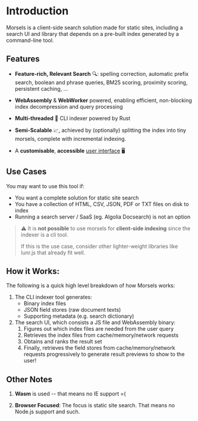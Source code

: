 # Introduction

Morsels is a client-side search solution made for static sites, including a search UI and library that depends on a pre-built index generated by a command-line tool.

## Features

- **Feature-rich, Relevant Search** 🔍: spelling correction, automatic prefix search, boolean and phrase queries, BM25 scoring, proximity scoring, persistent caching, ...

- **WebAssembly** & **WebWorker** powered, enabling efficient, non-blocking index decompression and query processing

- **Multi-threaded** 🏇 CLI indexer powered by Rust

- **Semi-Scalable** 📈, achieved by (optionally) splitting the index into tiny morsels, complete with incremental indexing.

- A **customisable**, **accessible** [user interface](https://morsels-search.com/morsels/search_configuration_styling.html) 🖥️

## Use Cases

You may want to use this tool if:
- You want a complete solution for static site search
- You have a collection of HTML, CSV, JSON, PDF or TXT files on disk to index
- Running a search server / SaaS (eg. Algolia Docsearch) is not an option

> ⚠️ 
> It is **not possible** to use morsels for **client-side indexing** since the indexer is a cli tool.
>
> If this is the use case, consider other lighter-weight libraries like lunr.js that already fit well.

## How it Works:

The following is a quick high level breakdown of how Morsels works:

1. The CLI indexer tool generates:
   - Binary index files
   - JSON field stores (raw document texts)
   - Supporting metadata (e.g. search dictionary)
1. The search UI, which consists a JS file and WebAssembly binary:
   1. Figures out which index files are needed from the user query
   1. Retrieves the index files from cache/memory/network requests
   1. Obtains and ranks the result set
   1. Finally, retrieves the field stores from cache/memory/network requests progressively to generate result previews to show to the user!

## Other Notes

1. **Wasm** is used -- that means no IE support =(

1. **Browser Focused**: The focus is static site search. That means no Node.js support and such.

